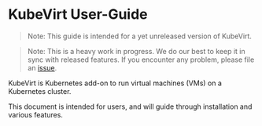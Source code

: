 # KubeVirt User-Guide

> Note: This guide is intended for a yet unreleased version of KubeVirt.

> Note: This is a heavy work in progress. We do our best to keep it in sync with released features. If you encounter any problem, please file an [issue](https://github.com/kubevirt/kubevirt/issues).

KubeVirt is  Kubernetes add-on to run virtual machines \(VMs\) on a Kubernetes cluster.

This document is intended for users, and will guide through installation and various features.

